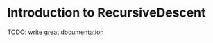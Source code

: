 # Introduction to RecursiveDescent

TODO: write [great documentation](http://jacobian.org/writing/great-documentation/what-to-write/)
